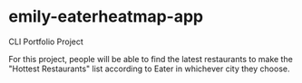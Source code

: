 # emily-eaterheatmap-app
CLI Portfolio Project


For this project, people will be able to find the latest restaurants to make the "Hottest Restaurants" list according to Eater in whichever city they choose. 
